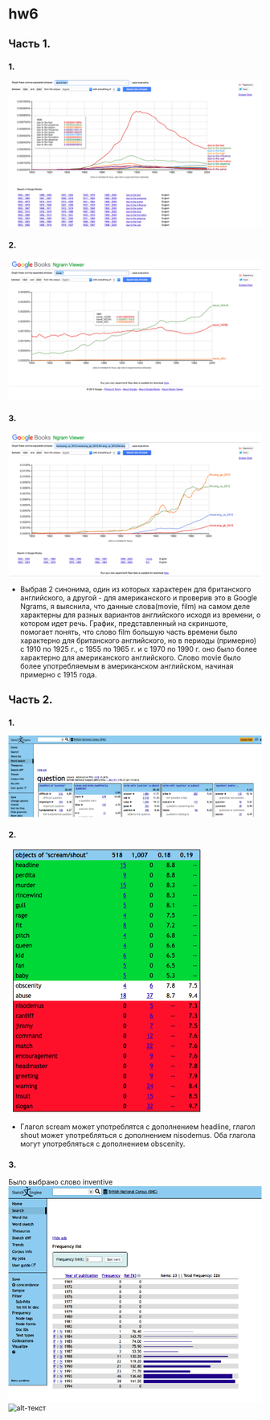 # hw6
## Часть 1. 
### 1.
![alt-текст](https://github.com/AlimbekovaElina/hw6/blob/master/Снимок%20экрана%202018-04-08%20в%2018.28.39.png)
### 2.
![alt-текст](https://github.com/AlimbekovaElina/hw6/blob/master/Снимок%20экрана%202018-04-08%20в%2018.57.33.png)
### 3.
![alt-текст](https://github.com/AlimbekovaElina/hw6/blob/master/Снимок%20экрана%202018-04-08%20в%2019.24.33.png)
* Выбрав 2 синонима, один из которых характерен для британского английского, а другой - для американского и проверив это в Google Ngrams, я выяснила, что данные слова(movie, film) на самом деле характерны для разных вариантов английского исходя из времени, о котором идет речь. График, представленный на скриншоте, помогает понять, что слово film большую часть времени было характерно для британского английского, но в периоды (примерно) с 1910 по 1925 г., с 1955 по 1965 г. и с 1970 по 1990 г. оно было более характерно для американского английского. Слово movie было более употребляемым в американском английском, начиная примерно с 1915 года.
## Часть 2. 
### 1.
![alt-текст](https://github.com/AlimbekovaElina/hw6/blob/master/Снимок%20экрана%202018-04-08%20в%2019.29.22.png)
### 2.
![alt-текст](https://github.com/AlimbekovaElina/hw6/blob/master/Снимок%20экрана%202018-04-08%20в%2019.33.36.png)
* Глагол scream может употреблятся с дополнением headline, глагол shout может употребляться с дополнением nisodemus. Оба глагола могут употребляться с дополнением obscenity.
### 3.
Было выбрано слово inventive
![alt-текст](https://github.com/AlimbekovaElina/hw6/blob/master/Снимок%20экрана%202018-04-08%20в%2019.36.34.png)
![alt-текст]()
